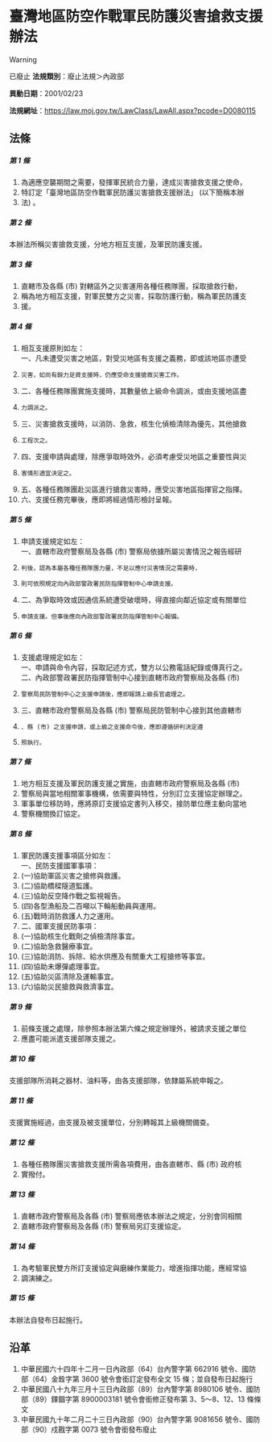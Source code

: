 # 臺灣地區防空作戰軍民防護災害搶救支援辦法


> [!WARNING]
> 已廢止
**法規類別**：廢止法規＞內政部

**異動日期**：2001/02/23  

**法規網址**：https://law.moj.gov.tw/LawClass/LawAll.aspx?pcode=D0080115



## 法條
##### 第 1 條
1. 為適應空襲期間之需要，發揮軍民統合力量，達成災害搶救支援之使命，
1. 特訂定「臺灣地區防空作戰軍民防護災害搶救支援辦法」 (以下簡稱本辦
1. 法) 。

##### 第 2 條
本辦法所稱災害搶救支援，分地方相互支援，及軍民防護支援。

##### 第 3 條
1. 直轄市及各縣 (市) 對轄區外之災害運用各種任務隊團，採取搶救行動，
1. 稱為地方相互支援，對軍民雙方之災害，採取防護行動，稱為軍民防護支
1. 援。

##### 第 4 條
1. 相互支援原則如左：  
一、凡未遭受災害之地區，對受災地區有支援之義務，即或該地區亦遭受
1.     災害，如尚有餘力足資支援時，仍應受命支援搶救災害工作。
1. 二、各種任務隊團實施支援時，其數量依上級命令調派，或由支援地區盡
1.     力調派之。
1. 三、災害搶救支援時，以消防、急救，核生化偵檢清除為優先，其他搶救
1.     工程次之。
1. 四、支援申請與處理，除應爭取時效外，必須考慮受災地區之重要性與災
1.     害情形適宜決定之。
1. 五、各種任務隊團赴災區進行搶救災害時，應受災害地區指揮官之指揮。
1. 六、支援任務完畢後，應即將經過情形檢討呈報。

##### 第 5 條
1. 申請支援規定如左：  
一、直轄市政府警察局及各縣 (市) 警察局依據所屬災害情況之報告經研
1.     判後，認為本屬各種任務隊團力量，不足以應付災害情況之需要時，
1.     則可依照規定向內政部警政署民防指揮管制中心申請支援。
1. 二、為爭取時效或因通信系統遭受破壞時，得直接向鄰近協定或有關單位
1.     申請支援。但事後應向內政部警政署民防指揮管制中心報備。

##### 第 6 條
1. 支援處理規定如左：  
一、申請與命令內容，採取記述方式，雙方以公務電話紀錄或傳真行之。  
二、內政部警政署民防指揮管制中心接到直轄市政府警察局及各縣 (市)
1.     警察局民防管制中心之支援申請後，應即報請上級長官處理之。
1. 三、直轄市政府警察局及各縣 (市) 警察局民防管制中心接到其他直轄市
1.     、縣 (市) 之支援申請，或上級之支援命令後，應即遵循研判決定遵
1.     照執行。

##### 第 7 條
1. 地方相互支援及軍民防護支援之實施，由直轄市政府警察局及各縣 (市)
1. 警察局與當地相關軍事機構，依需要與特性，分別訂立支援協定辦理之。
1. 軍事單位移防時，應將原訂支援協定書列入移交，接防單位應主動向當地
1. 警察機關換訂協定。

##### 第 8 條
1. 軍民防護支援事項區分如左：  
一、民防支援國軍事項：
1.   (一)協助軍區災害之搶修與救護。
1.   (二)協助橋樑隧道監護。
1.   (三)協助反空降作戰之監視報告。
1.   (四)各型漁船及二百噸以下輪船動員與運用。
1.   (五)戰時消防救護人力之運用。
1. 二、國軍支援民防事項：
1.   (一)協助核生化戰劑之偵檢清除事宜。
1.   (二)協助急救醫療事宜。
1.   (三)協助消防、拆除、給水供應及有關重大工程搶修等事宜。
1.   (四)協助未爆彈處理事宜。
1.   (五)協助災區清除及運輸事宜。
1.   (六)協助災民搶救與救濟事宜。

##### 第 9 條
1. 前條支援之處理，除參照本辦法第六條之規定辦理外，被請求支援之單位
1. 應盡可能派遣支援部隊支援之。

##### 第 10 條
支援部隊所消耗之器材、油料等，由各支援部隊，依隸屬系統申報之。

##### 第 11 條
支援實施經過，由支援及被支援單位，分別轉報其上級機關備查。

##### 第 12 條
1. 各種任務隊團災害搶救支援所需各項費用，由各直轄市、縣 (市) 政府核
1. 實撥付。

##### 第 13 條
1. 直轄市政府警察局及各縣 (市) 警察局應依本辦法之規定，分別會同相關
1. 直轄市政府警察局及各縣 (市) 警察局另訂支援協定。

##### 第 14 條
1. 為考驗軍民雙方所訂支援協定與磨練作業能力，增進指揮功能，應經常協
1. 調演練之。

##### 第 15 條
本辦法自發布日起施行。

## 沿革
1. 中華民國六十四年十二月一日內政部（64）台內警字第 662916 號令、國防部（64）金銓字第 3600 號令會銜訂定發布全文 15 條；並自發布日起施行
1. 中華民國八十九年三月十三日內政部（89）台內警字第 8980106  號令、國防部（89）鐸錮字第 8900003181 號令會銜修正發布第 3、5～8、12、13  條條文
1. 中華民國九十年二月二十三日內政部（90）台內警字第 9081656  號令、國防部（90）戍戡字第 0073 號令會銜發布廢止
